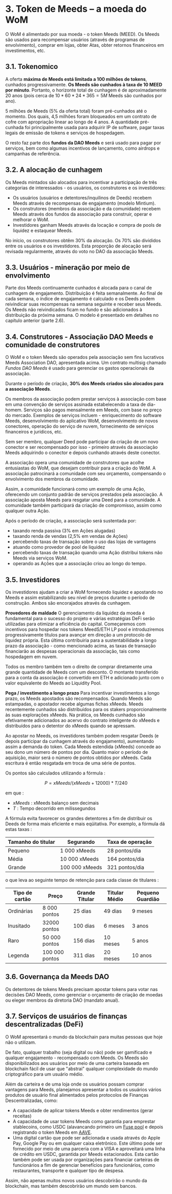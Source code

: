 # 3. Token de Meeds – a moeda do WoM

O WoM é alimentado por sua moeda - o token Meeds (MEED). Os Meeds são usados para recompensar usuários (através de programas de envolvimento), comprar em lojas, obter Atas, obter retornos financeiros em investimentos, etc.

## 3.1. Tokenomico

A oferta **máxima de Meeds está limitada a 100 milhões de tokens**, cunhados progressivamente. **Os Meeds são cunhados à taxa de 10 MEED por minuto**. Portanto, o horizonte total de cunhagem é de aproximadamente 20 anos (pois cerca de $10*60*24*365 = 5M$ Meeds são cunhados por ano).

5 milhões de Meeds (5% da oferta total) foram pré-cunhados até o momento. Dos quais, 4,5 milhões foram bloqueados em um contrato de cofre com apropriação linear ao longo de 4 anos. A quantidade pré-cunhada foi principalmente usada para adquirir IP de software, pagar taxas legais de emissão de tokens e serviços de hospedagem.

O resto faz parte dos __fundos da DAO Meeds__ e será usado para pagar por serviços, bem como algumas incentivos de lançamento, como airdrops e campanhas de referência.


## 3.2. A alocação de cunhagem

Os Meeds mintados são alocados para incentivar a participação de três categorias de interessados - os usuários, os construtores e os investidores:

- Os usuários (usuários e detentores/inquilinos de Deeds) recebem Meeds através de recompensas de engajamento (modelo Mintium).
- Os construtores (membros da associação e da comunidade) recebem Meeds através dos fundos da associação para construir, operar e melhorar o WoM.
- Investidores ganham Meeds através da locação e compra de pools de liquidez e estaquear Meeds.

No início, os construtores obtêm 30% da alocação. Os 70% são divididos entre os usuários e os investidores. Esta proporção de alocação será revisada regularmente, através do voto no DAO da associação Meeds.

## 3.3. Usuários - mineração por meio de envolvimento

Parte dos Meeds continuamente cunhados é alocada para o canal de cunhagem de engajamento. Distribuição é feita semanalmente. Ao final de cada semana, o índice de engajamento é calculado e os Deeds podem reivindicar suas recompensas na semana seguinte e receber seus Meeds. Os Meeds não reivindicados ficam no fundo e são adicionados à distribuição da próxima semana. O modelo é presentado em detalhes no capítulo anterior (parte 2.6).

## 3.4. Construtores - Associação DAO Meeds e comunidade de construtores

O WoM e o token Meeds são operados pela associação sem fins lucrativos Meeds Association DAO, apresentada acima. Um contrato multisig chamado _Fundos DAO Meeds_ é usado para gerenciar os gastos operacionais da associação.

Durante o período de criação, **30% dos Meeds criados são alocados para a associação Meeds**.

Os membros da associação podem prestar serviços à associação com base em uma convenção de serviços assinada estabelecendo a taxa de dia-homem. Serviços são pagos mensalmente em Meeds, com base no preço do mercado. Exemplos de serviços incluem - enriquecimento do software Meeds, desenvolvimento do aplicativo WoM, desenvolvimento de novos conectores, operação do serviço de nuvem, fornecimento de serviços financeiros e jurídicos, etc.

Sem ser membro, qualquer Deed pode participar da criação de um novo conector e ser recompensado por isso - primeiro através da associação Meeds adquirindo o conector e depois cunhando através deste conector.

A associação opera uma comunidade de construtores que acolhe entusiastas do WoM, que desejam contribuir para a criação do WoM. A associação patrocinará a comunidade com seu orçamento, compensando o envolvimento dos membros da comunidade.

Assim, a comunidade funcionará como um exemplo de uma Ação, oferecendo um conjunto padrão de serviços prestados pela associação. A associação aposta Meeds para resgatar uma Deed para a comunidade. A comunidade também participará da criação de compromisso, assim como qualquer outra Ação.

Após o período de criação, a associação será sustentada por:

- taxando renda passiva (3% em Ações alugadas)
- taxando renda de vendas (2,5% em vendas de Ações)
- percebendo taxas de transação sobre o uso das lojas de vantagens
- atuando como provedor de pool de liquidez
- percebendo taxas de transação quando uma Ação distribui tokens não Meeds via serviços WoM.
- operando as Ações que a associação criou ao longo do tempo.


## 3.5. Investidores

Os investidores ajudam a criar a WoM fornecendo liquidez e apostando no Meeds e assim estabilizando seu nível de preços durante o período de construção. Ambos são encorajados através da cunhagem.

**Provedores de maldade** O gerenciamento da liquidez da moeda é fundamental para o sucesso do projeto e várias estratégias DeFi serão utilizadas para otimizar a eficiência do capital. Começaremos com incentivos para hospedar nos tokens MeedS/ETH LP pool e introduziremos progressivamente títulos para avançar em direção a um protocolo de liquidez própria. Esta última contribuiria para a sustentabilidade a longo prazo da associação - como mencionado acima, as taxas de transação financiarão as despesas operacionais da associação, tais como hospedagem em nuvem.

Todos os membro também tem o direito de comprar diretamente uma grande quantidade de Meeds com um desconto. O montante transferido para a conta da associação é convertido em ETH e adicionado junto com o valor equivalente do Meeds ao Liquidity Pool.

**Pega / investimento a longo prazo** Para incentivar investimentos a longo prazo, os Meeds apostados são recompensados. Quando Meeds são estampadas, o apostador recebe algumas fichas xMeeds. Meeds recentemente cunhados são distribuídos para os stakers proporcionalmente às suas explorações xMeeds. Na prática, os Meeds cunhados são efetivamente adicionados ao acervo do contrato inteligente do xMeeds e distribuídos para o detentor do xMeeds quando se apressam.

Ao apostar no Meeds, os investidores também podem resgatar Deeds (e depois participar da cunhagem através do engajamento), aumentando assim a demanda do token. Cada Meeds estendida (xMeeds) concede ao seu dono um número de pontos por dia. Quanto maior o período de aquisição, maior será o número de pontos obtidos por xMeeds. Cada escritura é então resgatada em troca de uma série de pontos.

Os pontos são calculados utilizando a fórmula :

 $$ P = xMeeds / (xMeeds + 12000) * T / 240 $$

 em que :

- $xMeeds$ : xMeeds balanço sem decimais
- $T$ : Tempo decorrido em milissegundos

A fórmula evita favorecer os grandes detentores a fim de distribuir os Deeds de forma mais eficiente e mais eqüitativa. Por exemplo, a fórmula dá estas taxas :

| **Tamanho do titular** | **Segurando**  | **Taxa de operação** |
| ---------------------- | -------------- | -------------------- |
| Pequeno                | 1 000 xMeeds   | 28 pontos/dia        |
| Média                  | 10 000 xMeeds  | 164 pontos/dia       |
| Grande                 | 100 000 xMeeds | 321 pontos/dia       |


o que leva ao seguinte tempo de retenção para cada classe de titulares :

| **Tipo de cartão** | **Preço**      | **Grande Titular** | **Titular Médio** | **Pequeno Guardião** |
| ------------------ | -------------- | ------------------ | ----------------- | -------------------- |
| Ordinárias         | 8 000 pontos   | 25 dias            | 49 dias           | 9 meses              |
| Inusitado          | 32000 pontos   | 100 dias           | 6 meses           | 3 anos               |
| Raro               | 50 000 pontos  | 156 dias           | 10 meses          | 5 anos               |
| Legenda            | 100 000 pontos | 311 dias           | 20 meses          | 10 anos              |

## 3.6. Governança da Meeds DAO

Os detentores de tokens Meeds precisam apostar tokens para votar nas decisões DAO Meeds, como gerenciar o orçamento de criação de moedas ou eleger membros da diretoria DAO (mandato anual).

## 3.7. Serviços de usuários de finanças descentralizadas (DeFi)

O WoM apresentará o mundo da blockchain para muitas pessoas que hoje não o utilizam.

De fato, qualquer trabalho (seja digital ou não) pode ser gamificado e qualquer engajamento - recompensado com Meeds. Os Meeds são disponibilizados aos usuários por meio de uma carteira baseada em blockchain fácil de usar que "abstrai" qualquer complexidade do mundo criptográfico para um usuário médio.

Além da carteira e de uma loja onde os usuários possam comprar vantagens para Meeds, planejamos apresentar a todos os usuários vários produtos de usuário final alimentados pelos protocolos de Finanças Descentralizadas, como:

- A capacidade de aplicar tokens Meeds e obter rendimentos (gerar receitas)
- A capacidade de usar tokens Meeds como garantia para emprestar stablecoins, como USDC (alavancando primeiro um [Fuse pool](https://app.rari.capital/fuse) e depois registrando o token Meeds em [AAVE](https://aave.com/).
- Uma digital cartão que pode ser adicionada e usada através do Apple Pay, Google Pay ou em qualquer caixa eletrônico. Este último pode ser fornecido por meio de uma parceria com a VISA e aproveitará uma linha de crédito em USDC, garantida por Meeds estacionados. Esta cartão também pode ser usada por organizações para financiar carteiras de funcionários a fim de gerenciar benefícios para funcionários, como restaurantes, transporte e qualquer tipo de despesa.

Assim, não apenas muitos novos usuários descobrirão o mundo da blockchain, mas também descobrirão um mundo sem bancos.

 
